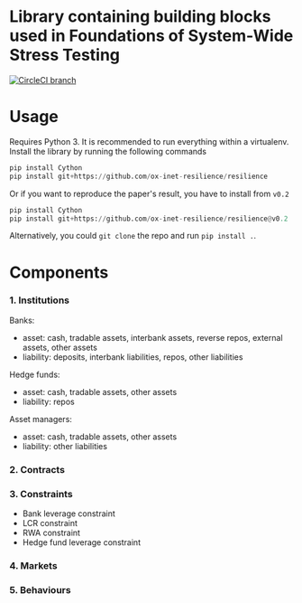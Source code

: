 # Library containing building blocks used in Foundations of System-Wide Stress Testing

[![CircleCI branch](https://img.shields.io/circleci/project/github/ox-inet-resilience/resilience/master.svg)](https://circleci.com/gh/ox-inet-resilience/resilience)

# Usage

Requires Python 3. It is recommended to run everything within a virtualenv.
Install the library by running the following commands
```python
pip install Cython
pip install git+https://github.com/ox-inet-resilience/resilience
```

Or if you want to reproduce the paper's result, you have to install from `v0.2`
```python
pip install Cython
pip install git+https://github.com/ox-inet-resilience/resilience@v0.2
```

Alternatively, you could `git clone` the repo and run `pip install .`.

# Components

### 1. Institutions

Banks:
- asset: cash, tradable assets, interbank assets, reverse repos, external assets, other assets
- liability: deposits, interbank liabilities, repos, other liabilities

Hedge funds:
- asset: cash, tradable assets, other assets
- liability: repos

Asset managers:
- asset: cash, tradable assets, other assets
- liability: other liabilities

### 2. Contracts

### 3. Constraints

- Bank leverage constraint
- LCR constraint
- RWA constraint
- Hedge fund leverage constraint

### 4. Markets

### 5. Behaviours

